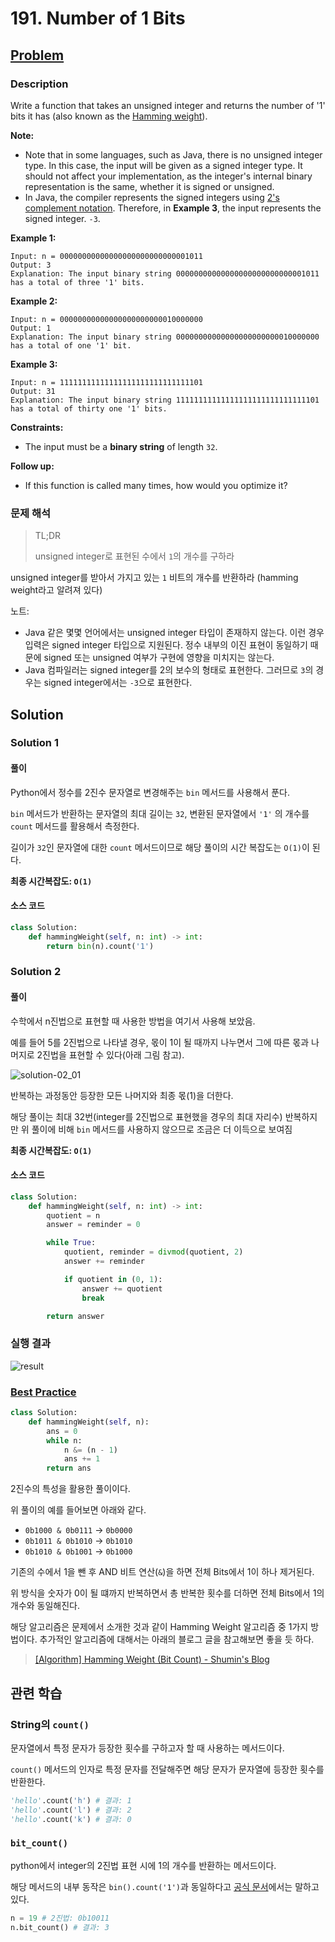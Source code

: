 # 191. Number of 1 Bits

## [Problem](https://leetcode.com/problems/number-of-1-bits/)

### Description

Write a function that takes an unsigned integer and returns the number of '1' bits it has (also known as the [Hamming weight](http://en.wikipedia.org/wiki/Hamming_weight)).

**Note:**

- Note that in some languages, such as Java, there is no unsigned integer type. In this case, the input will be given as a signed integer type. It should not affect your implementation, as the integer's internal binary representation is the same, whether it is signed or unsigned.
- In Java, the compiler represents the signed integers using [2's complement notation](https://en.wikipedia.org/wiki/Two's_complement). Therefore, in **Example 3**, the input represents the signed integer. `-3`.

**Example 1:**

```
Input: n = 00000000000000000000000000001011
Output: 3
Explanation: The input binary string 00000000000000000000000000001011 has a total of three '1' bits.
```

**Example 2:**

```
Input: n = 00000000000000000000000010000000
Output: 1
Explanation: The input binary string 00000000000000000000000010000000 has a total of one '1' bit.
```

**Example 3:**

```
Input: n = 11111111111111111111111111111101
Output: 31
Explanation: The input binary string 11111111111111111111111111111101 has a total of thirty one '1' bits.
```

**Constraints:**

- The input must be a **binary string** of length `32`.

**Follow up:**

- If this function is called many times, how would you optimize it?

### 문제 해석

> TL;DR
>
> unsigned integer로 표현된 수에서 `1`의 개수를 구하라

unsigned integer를 받아서 가지고 있는 `1` 비트의 개수를 반환하라 (hamming weight라고 알려져 있다)

노트:

- Java 같은 몇몇 언어에서는 unsigned integer 타입이 존재하지 않는다. 이런 경우 입력은 signed integer 타입으로 지원된다. 정수 내부의 이진 표현이 동일하기 때문에 signed 또는 unsigned 여부가 구현에 영향을 미치지는 않는다.
- Java 컴파일러는 signed integer를 2의 보수의 형태로 표현한다. 그러므로 `3`의 경우는 signed integer에서는 `-3`으로 표현한다.

## Solution

### Solution 1

#### 풀이

Python에서 정수를 2진수 문자열로 변경해주는 `bin` 메서드를 사용해서 푼다.

`bin` 메서드가 반환하는 문자열의 최대 길이는 `32`, 변환된 문자열에서 `'1'` 의 개수를 `count` 메서드를 활용해서 측정한다.

길이가 `32`인 문자열에 대한 `count` 메서드이므로 해당 풀이의 시간 복잡도는 `O(1)`이 된다.

**최종 시간복잡도: `O(1)`**

#### 소스 코드

```python
class Solution:
    def hammingWeight(self, n: int) -> int:
        return bin(n).count('1')
```

### Solution 2

#### 풀이

수학에서 n진법으로 표현할 때 사용한 방법을 여기서 사용해 보았음.

예를 들어 5를 2진법으로 나타낼 경우, 몫이 1이 될 때까지 나누면서 그에 따른 몫과 나머지로 2진법을 표현할 수 있다(아래 그림 참고).

![solution-02_01](../../../.gitbook/assets/leetcode-easy-191-01.jpeg)

반복하는 과정동안 등장한 모든 나머지와 최종 몫(1)을 더한다.

해당 풀이는 최대 32번(integer를 2진법으로 표현했을 경우의 최대 자리수) 반복하지만 위 풀이에 비해 `bin` 메서드를 사용하지 않으므로 조금은 더 이득으로 보여짐

**최종 시간복잡도: `O(1)`**

#### 소스 코드

```python
class Solution:
    def hammingWeight(self, n: int) -> int:
        quotient = n
        answer = reminder = 0

        while True:
            quotient, reminder = divmod(quotient, 2)
            answer += reminder

            if quotient in (0, 1):
                answer += quotient
                break

        return answer
```

### 실행 결과

![result](../../../.gitbook/assets/leetcode-easy-191-result.png)

### [Best Practice](<https://leetcode.com/problems/number-of-1-bits/discuss/1044775/Python-n-and-(n-1)-trick-%2B-even-faster-explained>)

```python
class Solution:
    def hammingWeight(self, n):
        ans = 0
        while n:
            n &= (n - 1)
            ans += 1
        return ans
```

2진수의 특성을 활용한 풀이이다.

위 풀이의 예를 들어보면 아래와 같다.

- `0b1000 & 0b0111` → `0b0000`
- `0b1011 & 0b1010` → `0b1010`
- `0b1010 & 0b1001` → `0b1000`

기존의 수에서 1을 뺀 후 AND 비트 연산(`&`)을 하면 전체 Bits에서 1이 하나 제거된다.

위 방식을 숫자가 0이 될 떄까지 반복하면서 총 반복한 횟수를 더하면 전체 Bits에서 1의 개수와 동일해진다.

해당 알고리즘은 문제에서 소개한 것과 같이 Hamming Weight 알고리즘 중 1가지 방법이다. 추가적인 알고리즘에 대해서는 아래의 블로그 글을 참고해보면 좋을 듯 하다.

> [[Algorithm] Hamming Weight (Bit Count) - Shumin's Blog](http://shumin.co.kr/algorithm-hamming-weight-bit-count/)

## 관련 학습

### String의 `count()`

문자열에서 특정 문자가 등장한 횟수를 구하고자 할 때 사용하는 메서드이다.

`count()` 메서드의 인자로 특정 문자를 전달해주면 해당 문자가 문자열에 등장한 횟수를 반환한다.

```python
'hello'.count('h') # 결과: 1
'hello'.count('l') # 결과: 2
'hello'.count('k') # 결과: 0
```

### `bit_count()`

python에서 integer의 2진법 표현 시에 1의 개수를 반환하는 메서드이다.

해당 메서드의 내부 동작은 `bin().count('1')`과 동일하다고 [공식 문서](https://docs.python.org/ko/3.10/library/stdtypes.html#int.bit_count)에서는 말하고 있다.

```python
n = 19 # 2진법: 0b10011
n.bit_count() # 결과: 3
```
